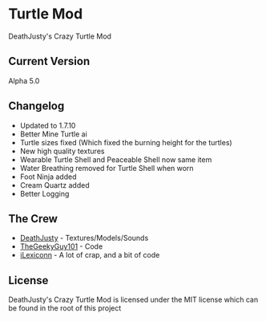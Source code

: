 Turtle Mod
===========

DeathJusty's Crazy Turtle Mod


Current Version
----------------

Alpha 5.0

Changelog
----------

* Updated to 1.7.10
* Better Mine Turtle ai
* Turtle sizes fixed (Which fixed the burning height for the turtles)
* New high quality textures
* Wearable Turtle Shell and Peaceable Shell now same item
* Water Breathing removed for Turtle Shell when worn
* Foot Ninja added
* Cream Quartz added
* Better Logging

The Crew
---------

* [DeathJusty](https://github.com/DeathJusty) - Textures/Models/Sounds
* [TheGeekyGuy101](https://github.com/TheGeekyGuy101) - Code
* [iLexiconn](https://github.com/iLexiconn) - A lot of crap, and a bit of code

License
--------

DeathJusty's Crazy Turtle Mod is licensed under the MIT license which can be found in the root of this project
